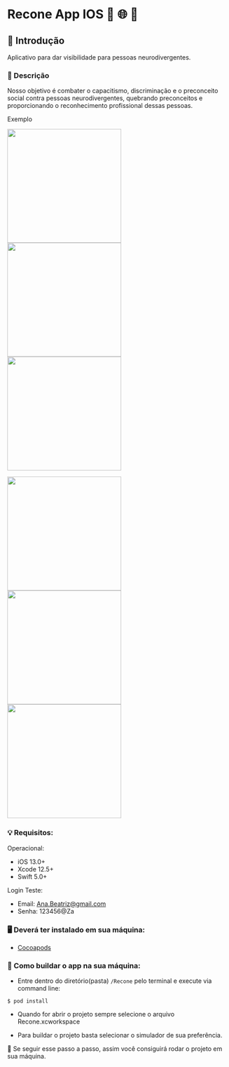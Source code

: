 # Recone App IOS :iphone: :globe_with_meridians: :brain:

## :pushpin: Introdução
Aplicativo para dar visibilidade para pessoas neurodivergentes.

### :memo: Descrição
Nosso objetivo é combater o capacitismo, discriminação e o preconceito social contra pessoas neurodivergentes, quebrando preconceitos e proporcionando o reconhecimento profissional dessas pessoas.

Exemplo 

<img src="ImagesProject/Home.jpeg" width="260" >   <img src="ImagesProject/InitialLogin.jpeg" width="260" >  <img src="ImagesProject/Login.jpeg" width="260" > 

<img src="ImagesProject/Info.jpeg" width="260" >   <img src="ImagesProject/Search.jpeg" width="260" >  <img src="ImagesProject/Profile.jpeg" width="260" > 

### :bulb: Requisitos:

Operacional:
- iOS 13.0+ 
- Xcode 12.5+
- Swift 5.0+

Login Teste:
- Email: Ana.Beatriz@gmail.com
- Senha: 123456@Za

### :desktop_computer:  Deverá ter instalado em sua máquina:
- [Cocoapods](https://guides.cocoapods.org/using/getting-started.html)

### :thinking:  Como buildar o app na sua máquina:
- Entre dentro do diretório(pasta) `/Recone` pelo terminal e execute via command line:
```
$ pod install
```

- Quando for abrir o projeto sempre selecione o arquivo Recone.xcworkspace

- Para buildar o projeto basta selecionar o simulador de sua preferência.

:star_struck: Se seguir esse passo a passo, assim você consiguirá rodar o projeto em sua máquina.
